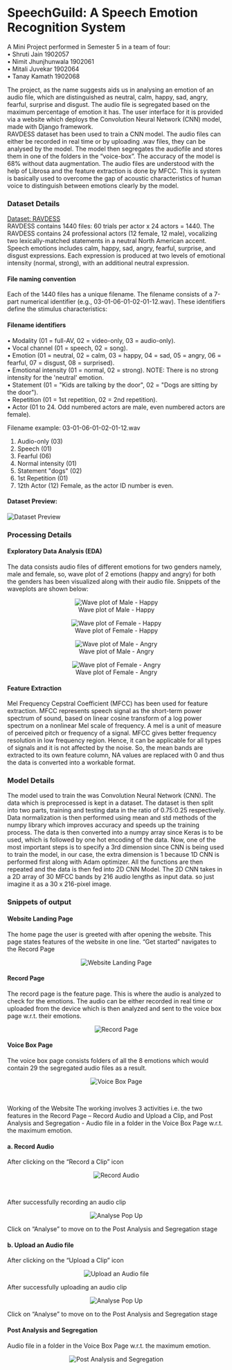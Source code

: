 # SpeechGuild: A Speech Emotion Recognition System

<div text-align = "justify">

A Mini Project performed in Semester 5 in a team of four:<br>
•	Shruti Jain 1902057 <br>
•	Nimit Jhunjhunwala 1902061 <br> 
•	Mitali Juvekar 1902064 <br>
•	Tanay Kamath 1902068 <br>

The project, as the name suggests aids us in analysing an emotion of an audio file, which are distinguished as neutral, calm, happy, sad, angry, fearful, surprise and disgust. The audio file is segregated based on the maximum percentage of emotion it has. The user interface for it is provided via a website which deploys the Convolution Neural Network (CNN) model, made with Django framework.<br>
RAVDESS dataset has been used to train a CNN model. The audio files can either be recorded in real time or by uploading .wav files, they can be analysed by the model. The model then segregates the audiofile and stores them in one of the folders in the “voice-box”. The accuracy of the model is 68% without data augmentation. The audio files are understood with the help of Librosa and the feature extraction is done by MFCC. This is system is basically used to overcome the gap of acoustic characteristics of human voice to distinguish between emotions clearly by the model.<br>

### Dataset Details<br>
[Dataset: RAVDESS](https://www.kaggle.com/datasets/uwrfkaggler/ravdess-emotional-speech-audio)<br>
RAVDESS contains 1440 files: 60 trials per actor x 24 actors = 1440. The RAVDESS contains 24 professional actors (12 female, 12 male), vocalizing two lexically-matched statements in a neutral North American accent. Speech emotions includes calm, happy, sad, angry, fearful, surprise, and disgust expressions. Each expression is produced at two levels of emotional intensity (normal, strong), with an additional neutral expression.<br>

#### File naming convention<br>
Each of the 1440 files has a unique filename. The filename consists of a 7-part numerical identifier (e.g., 03-01-06-01-02-01-12.wav). These identifiers define the stimulus characteristics:<br>

#### Filename identifiers<br>
•	Modality (01 = full-AV, 02 = video-only, 03 = audio-only).<br>
•	Vocal channel (01 = speech, 02 = song).<br>
•	Emotion (01 = neutral, 02 = calm, 03 = happy, 04 = sad, 05 = angry, 06 = fearful, 07 = disgust, 08 = surprised).<br>
•	Emotional intensity (01 = normal, 02 = strong). NOTE: There is no strong intensity for the 'neutral' emotion.<br>
•	Statement (01 = "Kids are talking by the door", 02 = "Dogs are sitting by the door").<br>
•	Repetition (01 = 1st repetition, 02 = 2nd repetition).<br>
•	Actor (01 to 24. Odd numbered actors are male, even numbered actors are female).<br>

Filename example: 03-01-06-01-02-01-12.wav<br>
1.	Audio-only (03)
2.	Speech (01)
3.	Fearful (06)
4.	Normal intensity (01)
5.	Statement "dogs" (02)
6.	1st Repetition (01)
7.	12th Actor (12)
Female, as the actor ID number is even.

#### Dataset Preview:
![Dataset Preview](https://github.com/NimitJhunjhunwala/SpeechGuild/blob/master/dataset%20preview.png)

### Processing Details
#### Exploratory Data Analysis (EDA)
The data consists audio files of different emotions for two genders namely, male and female, so, wave plot of 2 emotions (happy and angry) for both the genders has been visualized along with their audio file.
Snippets of the waveplots are shown below:
<div align = "center">

![Wave plot of Male - Happy](https://github.com/NimitJhunjhunwala/SpeechGuild/blob/master/wp%20male%20happy.png)<br>
Wave plot of Male - Happy<br>

![Wave plot of Female - Happy](https://github.com/NimitJhunjhunwala/SpeechGuild/blob/master/wp%20female%20happy.png)<br>
Wave plot of Female - Happy<br>

![Wave plot of Male - Angry](https://github.com/NimitJhunjhunwala/SpeechGuild/blob/master/wp%20male%20angry.png)<br>
Wave plot of Male - Angry<br>

![Wave plot of Female - Angry](https://github.com/NimitJhunjhunwala/SpeechGuild/blob/master/wp%20female%20angry.png)<br>
Wave plot of Female - Angry<br>
</div>

#### Feature Extraction 
Mel Frequency Cepstral Coefficient (MFCC) has been used for feature extraction. MFCC represents speech signal as the short-term power spectrum of sound, based on linear cosine transform of a log power spectrum on a nonlinear Mel scale of frequency. A mel is a unit of measure of perceived pitch or frequency of a signal. MFCC gives better frequency resolution in low frequency region. Hence, it can be applicable for all types of signals and it is not affected by the noise.
So, the mean bands are extracted to its own feature column, NA values are replaced with 0 and thus the data is converted into a workable format.

### Model Details
The model used to train the was Convolution Neural Network (CNN). The data which is preprocessed is kept in a dataset. The dataset is then split into two parts, training and testing data in the ratio of 0.75:0.25 respectively. Data normalization is then performed using mean and std methods of the numpy library which improves accuracy and speeds up the training process. The data is then converted into a numpy array since Keras is to be used, which is followed by one hot encoding of the data. Now, one of the most important steps is to specify a 3rd dimension since CNN is being used to train the model, in our case, the extra dimension is 1 because 1D CNN is performed first along with Adam optimizer. All the functions are then repeated and the data is then fed into 2D CNN Model. The 2D CNN takes in a 2D array of 30 MFCC bands by 216 audio lengths as input data. so just imagine it as a 30 x 216-pixel image.

### Snippets of output
#### Website Landing Page
The home page the user is greeted with after opening the website. This page states features of the website in one line. “Get started” navigates to the Record Page<br>
 <div align = "center">
 
 ![Website Landing Page](https://github.com/NimitJhunjhunwala/SpeechGuild/blob/master/website%20landing%20page.png) 
 </div>

#### Record Page 
The record page is the feature page. This is where the audio is analyzed to check for the emotions. The audio can be either recorded in real time or uploaded from the device which is then analyzed and sent to the voice box page w.r.t. their emotions.<br>
 <div align = "center"> 
 
 ![Record Page](https://github.com/NimitJhunjhunwala/SpeechGuild/blob/master/record%20page.png) 
 </div>

#### Voice Box Page 
The voice box page consists folders of all the 8 emotions which would contain 29 the segregated audio files as a result.<br>
<div align = "center"> 
 
![Voice Box Page](https://github.com/NimitJhunjhunwala/SpeechGuild/blob/master/voice%20box%20page.png)
</div><br>

Working of the Website The working involves 3 activities i.e. the two features in the Record Page – Record Audio and Upload a Clip, and Post Analysis and Segregation - Audio file in a folder in the Voice Box Page w.r.t. the maximum emotion.

#### a. Record Audio 
After clicking on the “Record a Clip” icon<br>
<div align = "center"> 

![Record Audio](https://github.com/NimitJhunjhunwala/SpeechGuild/blob/master/record%20audio.png)
</div><br>

After successfully recording an audio clip<br>
<div align = "center">

![Analyse Pop Up](https://github.com/NimitJhunjhunwala/SpeechGuild/blob/master/analyse.png)
</div>

Click on “Analyse” to move on to the Post Analysis and Segregation stage<br>

#### b. Upload an Audio file 
After clicking on the “Upload a Clip” icon<br>
<div align = "center"> 

![Upload an Audio file ](https://github.com/NimitJhunjhunwala/SpeechGuild/blob/master/upload%20audio.png)
</div>

After successfully uploading an audio clip<br>
<div align = "center"> 

![Analyse Pop Up](https://github.com/NimitJhunjhunwala/SpeechGuild/blob/master/analyse.png)
</div>

Click on “Analyse” to move on to the Post Analysis and Segregation stage<br>

#### Post Analysis and Segregation 
Audio file in a folder in the Voice Box Page w.r.t. the maximum emotion.<br>
<div align = "center"> 

![Post Analysis and Segregation](https://github.com/NimitJhunjhunwala/SpeechGuild/blob/master/post%20analysis%20and%20segregation.png)
</div><br>

</div>
